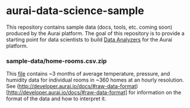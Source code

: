 # aurai-data-science-sample

This repository contains sample data (docs, tools, etc. coming soon) produced by the Aurai platform. The goal of this repository is to provide a starting point for data scientists to build [Data Analyzers](http://developer.aurai.io/docs/#data-analysis-provider) for the Aurai platform.

### sample-data/home-rooms.csv.zip
This [file](sample-data/home-rooms.csv.zip) contains ~3 months of average temperature, pressure, and humidity data for individual rooms in ~360 homes at an hourly resolution. See (http://developer.aurai.io/docs/#raw-data-format)[http://developer.aurai.io/docs/#raw-data-format] for information on the format of the data and how to interpret it.
